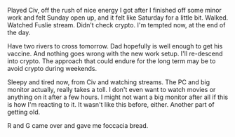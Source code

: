 Played Civ, off the rush of nice energy I got after I finished off some minor work and felt Sunday open up, and it felt like Saturday for a little bit. Walked. Watched Fuslie stream. Didn't check crypto. I'm tempted now, at the end of the day.

Have two rivers to cross tomorrow. Dad hopefully is well enough to get his vaccine. And nothing goes wrong with the new work setup. I'll re-descend into crypto. The approach that could endure for the long term may be to avoid crypto during weekends.

Sleepy and tired now, from Civ and watching streams. The PC and big monitor actually, really takes a toll. I don't even want to watch movies or anything on it after a few hours. I might not want a big monitor after all if this is how I'm reacting to it. It wasn't like this before, either. Another part of getting old.

R and G came over and gave me foccacia bread.
